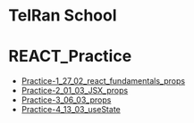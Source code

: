 # TelRan School

# REACT_Practice

- [Practice-1_27_02_react_fundamentals_props](https://github.com/AlexDolz/REACT_Practice/tree/main/practice_1_27_02)
- [Practice-2_01_03_JSX_props](https://github.com/AlexDolz/REACT_Practice/tree/main/practice_1_27_02)
- [Practice-3_06_03_props](https://github.com/AlexDolz/REACT_Practice/tree/main/practice_3_06_03_props_styles)
- [Practice-4_13_03_useState](https://github.com/AlexDolz/REACT_Practice/tree/main/practice_4_13_03_usestate)
